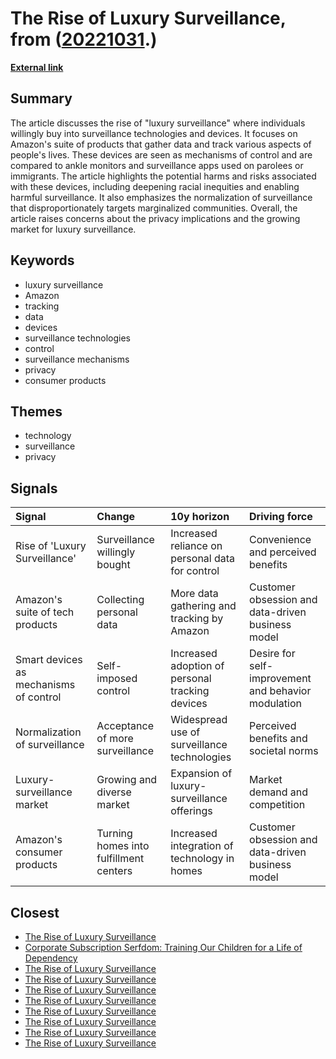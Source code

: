 # __The Rise of Luxury Surveillance__, from ([20221031](https://kghosh.substack.com/p/20221031).)

__[External link](https://www.theatlantic.com/technology/archive/2022/10/amazon-tracking-devices-surveillance-state/671772/)__



## Summary

The article discusses the rise of "luxury surveillance" where individuals willingly buy into surveillance technologies and devices. It focuses on Amazon's suite of products that gather data and track various aspects of people's lives. These devices are seen as mechanisms of control and are compared to ankle monitors and surveillance apps used on parolees or immigrants. The article highlights the potential harms and risks associated with these devices, including deepening racial inequities and enabling harmful surveillance. It also emphasizes the normalization of surveillance that disproportionately targets marginalized communities. Overall, the article raises concerns about the privacy implications and the growing market for luxury surveillance.

## Keywords

* luxury surveillance
* Amazon
* tracking
* data
* devices
* surveillance technologies
* control
* surveillance mechanisms
* privacy
* consumer products

## Themes

* technology
* surveillance
* privacy

## Signals

| Signal                                 | Change                                 | 10y horizon                                     | Driving force                                       |
|:---------------------------------------|:---------------------------------------|:------------------------------------------------|:----------------------------------------------------|
| Rise of 'Luxury Surveillance'          | Surveillance willingly bought          | Increased reliance on personal data for control | Convenience and perceived benefits                  |
| Amazon's suite of tech products        | Collecting personal data               | More data gathering and tracking by Amazon      | Customer obsession and data-driven business model   |
| Smart devices as mechanisms of control | Self-imposed control                   | Increased adoption of personal tracking devices | Desire for self-improvement and behavior modulation |
| Normalization of surveillance          | Acceptance of more surveillance        | Widespread use of surveillance technologies     | Perceived benefits and societal norms               |
| Luxury-surveillance market             | Growing and diverse market             | Expansion of luxury-surveillance offerings      | Market demand and competition                       |
| Amazon's consumer products             | Turning homes into fulfillment centers | Increased integration of technology in homes    | Customer obsession and data-driven business model   |

## Closest

* [The Rise of Luxury Surveillance](382ab5700ea4e7c189a438c6e024ef18)
* [Corporate Subscription Serfdom: Training Our Children for a Life of Dependency](6bccf38c9e97c992a3f5861fc6297380)
* [The Rise of Luxury Surveillance](382ab5700ea4e7c189a438c6e024ef18)
* [The Rise of Luxury Surveillance](382ab5700ea4e7c189a438c6e024ef18)
* [The Rise of Luxury Surveillance](382ab5700ea4e7c189a438c6e024ef18)
* [The Rise of Luxury Surveillance](382ab5700ea4e7c189a438c6e024ef18)
* [The Rise of Luxury Surveillance](382ab5700ea4e7c189a438c6e024ef18)
* [The Rise of Luxury Surveillance](382ab5700ea4e7c189a438c6e024ef18)
* [The Rise of Luxury Surveillance](382ab5700ea4e7c189a438c6e024ef18)
* [The Rise of Luxury Surveillance](382ab5700ea4e7c189a438c6e024ef18)